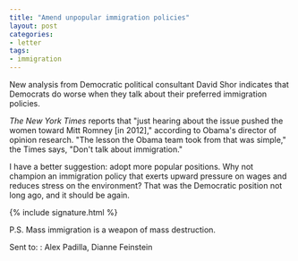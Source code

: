 ```yaml
---
title: "Amend unpopular immigration policies"
layout: post
categories:
- letter
tags:
- immigration
---
```


New analysis from Democratic political consultant David Shor indicates that Democrats do worse when they talk about their preferred immigration policies.

*The New York Times* reports that "just hearing about the issue pushed the women toward Mitt Romney \[in 2012\]," according to Obama's director of opinion research. "The lesson the Obama team took from that was simple," the Times says, "Don't talk about immigration."

I have a better suggestion: adopt more popular positions. Why not champion an immigration policy that exerts upward pressure on wages and reduces stress on the environment? That was the Democratic position not long ago, and it should be again.

{% include signature.html %}

P.S. Mass immigration is a weapon of mass destruction.

Sent to:
: Alex Padilla, Dianne Feinstein
